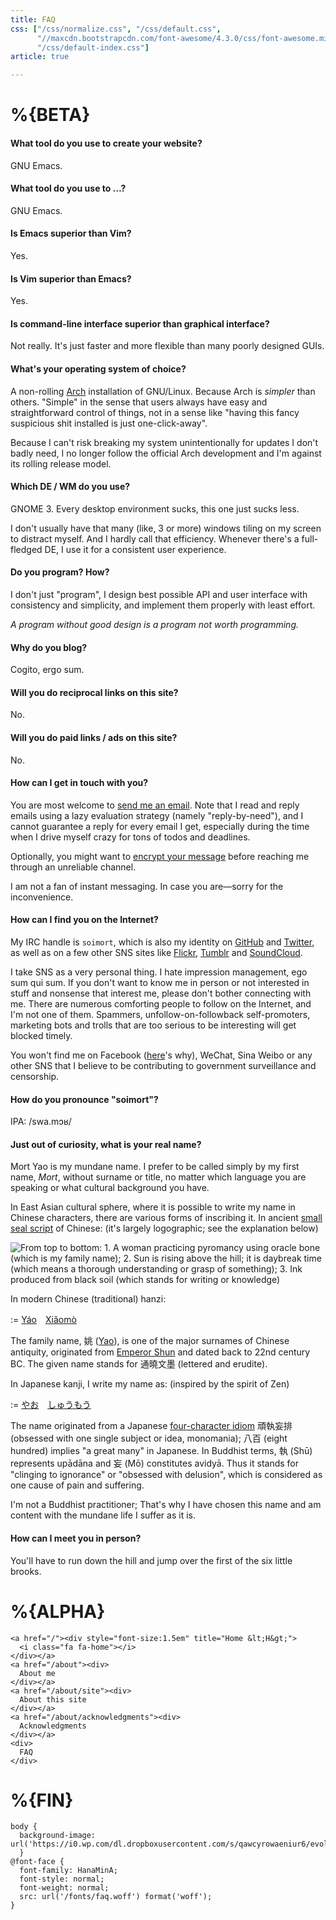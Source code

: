 ```yaml
---
title: FAQ
css: ["/css/normalize.css", "/css/default.css",
      "//maxcdn.bootstrapcdn.com/font-awesome/4.3.0/css/font-awesome.min.css",
      "/css/default-index.css"]
article: true

---
```


# %{BETA}

#### What tool do you use to create your website?

GNU Emacs.

#### What tool do you use to …?

GNU Emacs.

#### Is Emacs superior than Vim?

Yes.

#### Is Vim superior than Emacs?

Yes.

#### Is command-line interface superior than graphical interface?

Not really. It's just faster and more flexible than many poorly designed GUIs.

#### What's your operating system of choice?

A non-rolling [Arch](https://www.archlinux.org/) installation of GNU/Linux. Because Arch is *simpler* than others. "Simple" in the sense that users always have easy and straightforward control of things, not in a sense like "having this fancy suspicious shit installed is just one-click-away".

Because I can't risk breaking my system unintentionally for updates I don't badly need, I no longer follow the official Arch development and I'm against its rolling release model.

#### Which DE / WM do you use?

GNOME 3. Every desktop environment sucks, this one just sucks less.

I don't usually have that many (like, 3 or more) windows tiling on my screen to distract myself. And I hardly call that efficiency. Whenever there's a full-fledged DE, I use it for a consistent user experience.

#### Do you program? How?

I don't just "program", I design best possible API and user interface with consistency and simplicity, and implement them properly with least effort.

*A program without good design is a program not worth programming.*

#### Why do you blog?

Cogito, ergo sum.

#### Will you do reciprocal links on this site?

No.

#### Will you do paid links / ads on this site?

No.

#### How can I get in touch with you?

You are most welcome to [send me an email](mailto:soi@mort.ninja). Note that I read and reply emails using a lazy evaluation strategy (namely "reply-by-need"), and I cannot guarantee a reply for every email I get, especially during the time when I drive myself crazy for tons of todos and deadlines.

Optionally, you might want to [encrypt your message](https://keybase.io/encrypt#soimort) before reaching me through an unreliable channel.

I am not a fan of instant messaging. In case you are—sorry for the inconvenience.

#### How can I find you on the Internet?

My IRC handle is `soimort`, which is also my identity on [GitHub](https://github.com/soimort) and [Twitter](https://twitter.com/soimort), as well as on a few other SNS sites like [Flickr](https://www.flickr.com/photos/soimort/), [Tumblr](http://soimort.tumblr.com/) and [SoundCloud](https://soundcloud.com/soimort).

I take SNS as a very personal thing. I hate impression management, ego sum qui sum. If you don't want to know me in person or not interested in stuff and nonsense that interest me, please don't bother connecting with me. There are numerous comforting people to follow on the Internet, and I'm not one of them. Spammers, unfollow-on-followback self-promoters, marketing bots and trolls that are too serious to be interesting will get blocked timely.

You won't find me on Facebook ([here](https://stallman.org/facebook.html)'s why), WeChat, Sina Weibo or any other SNS that I believe to be contributing to government surveillance and censorship.

#### How do you pronounce "soimort"?

IPA: /swa.mɔʁ/
<a href="https://translate.google.com/translate_tts?ie=UTF-8&q=soi%20mort&tl=fr" target="_blank"><i class="fa fa-headphones"></i></a>

#### Just out of curiosity, what is your real name?

Mort Yao is my mundane name. I prefer to be called simply by my first name, *Mort*, without surname or title, no matter which language you are speaking or what cultural background you have.

In East Asian cultural sphere, where it is possible to write my name in Chinese characters, there are various forms of inscribing it. In ancient [small seal script](https://en.wikipedia.org/wiki/Small_Seal_Script) of Chinese: (it's largely logographic; see the explanation below)

![From top to bottom: 1. A woman practicing pyromancy using oracle bone (which is my family name); 2. Sun is rising above the hill; it is daybreak time (which means a thorough understanding or grasp of something); 3. Ink produced from black soil (which stands for writing or knowledge)](https://i0.wp.com/dl.dropboxusercontent.com/s/vyyyqfr4o528mlv/seal-script.png)

In modern Chinese (traditional) hanzi:

:=
[Yáo](-姚)　[Xiǎomò](-曉墨)

The family name, 姚 ([Yao](https://en.wikipedia.org/wiki/Yao_\(surname\))), is one of the major surnames of Chinese antiquity, originated from [Emperor Shun](https://en.wikipedia.org/wiki/Emperor_Shun) and dated back to 22nd century BC. The given name stands for 通曉文墨 (lettered and erudite).

In Japanese kanji, I write my name as: (inspired by the spirit of Zen)

:=
[やお](-八百)　[しゅうもう](-執妄)

The name originated from a Japanese [four-character idiom](https://en.wikipedia.org/wiki/Four-character_idiom) 頑執妄排 (obsessed with one single subject or idea, monomania); 八百 (eight hundred) implies "a great many" in Japanese. In Buddhist terms, 執 (Shū) represents upādāna and 妄 (Mō) constitutes avidyā. Thus it stands for "clinging to ignorance" or "obsessed with delusion", which is considered as one cause of pain and suffering.

I'm not a Buddhist practitioner; That's why I have chosen this name and am content with the mundane life I suffer as it is.

#### How can I meet you in person?

You'll have to run down the hill and jump over the first of the six little brooks.

# %{ALPHA}

```:html
<a href="/"><div style="font-size:1.5em" title="Home &lt;H&gt;">
  <i class="fa fa-home"></i>
</div></a>
<a href="/about"><div>
  About me
</div></a>
<a href="/about/site"><div>
  About this site
</div></a>
<a href="/about/acknowledgments"><div>
  Acknowledgments
</div></a>
<div>
  FAQ
</div>
```

# %{FIN}

<!-- initialize page-wide style -->
```:css
body {
  background-image: url('https://i0.wp.com/dl.dropboxusercontent.com/s/qawcyrowaeniur6/evolution.png');
  }
@font-face {
  font-family: HanaMinA;
  font-style: normal;
  font-weight: normal;
  src: url('/fonts/faq.woff') format('woff');
}
```
